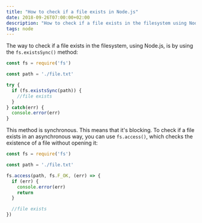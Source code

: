 ```yaml
---
title: "How to check if a file exists in Node.js"
date: 2018-09-26T07:00:00+02:00
description: "How to check if a file exists in the filesystem using Node.js, using the `fs` module"
tags: node
---
```


The way to check if a file exists in the filesystem, using Node.js, is by using the `fs.existsSync()` method:

```js
const fs = require('fs')

const path = './file.txt'

try {
  if (fs.existsSync(path)) {
    //file exists
  }
} catch(err) {
  console.error(err)
}
```

This method is synchronous. This means that it's blocking. To check if a file exists in an asynchronous way, you can use `fs.access()`, which checks the existence of a file without opening it:

```js
const fs = require('fs')

const path = './file.txt'

fs.access(path, fs.F_OK, (err) => {
  if (err) {
    console.error(err)
    return
  }

  //file exists
})
```
